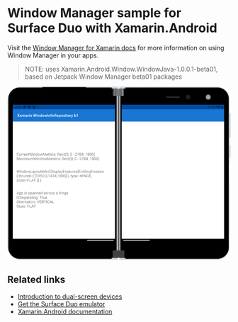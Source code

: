 # Window Manager sample for Surface Duo with Xamarin.Android

Visit the [Window Manager for Xamarin docs](https://docs.microsoft.com/dual-screen/xamarin/) for more information on using Window Manager in your apps.

> NOTE: uses Xamarin.Android.Window.WindowJava-1.0.0.1-beta01, based on Jetpack Window Manager beta01 packages

![Window Manager example spanned across two screens](../Screenshots/xamarin-window-manager.png)

## Related links

- [Introduction to dual-screen devices](https://docs.microsoft.com/dual-screen/introduction)
- [Get the Surface Duo emulator](https://docs.microsoft.com/dual-screen/android/emulator/)
- [Xamarin.Android documentation](https://docs.microsoft.com/xamarin/android/)
